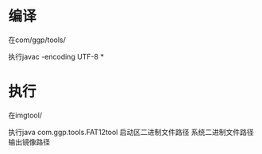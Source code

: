 # 编译

在com/ggp/tools/

执行javac -encoding UTF-8 *

# 执行

在imgtool/

执行java com.ggp.tools.FAT12tool   启动区二进制文件路径   系统二进制文件路径  输出镜像路径